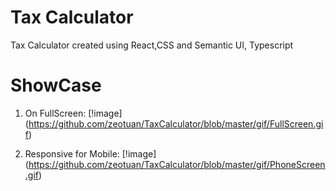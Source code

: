 # Tax Calculator 

Tax Calculator created using React,CSS and Semantic UI, Typescript



# ShowCase 

1. On FullScreen: 
[!image] (https://github.com/zeotuan/TaxCalculator/blob/master/gif/FullScreen.gif)

2. Responsive for Mobile:
[!image] (https://github.com/zeotuan/TaxCalculator/blob/master/gif/PhoneScreen.gif)

